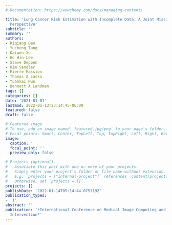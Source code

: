 ```yaml
---
# Documentation: https://wowchemy.com/docs/managing-content/

title: 'Lung Cancer Risk Estimation with Incomplete Data: A Joint Missing Imputation
  Perspective'
subtitle: ''
summary: ''
authors:
- Riqiang Gao
- Yucheng Tang
- Kaiwen Xu
- Ho Hin Lee
- Steve Deppen
- Kim Sandler
- Pierre Massion
- Thomas A Lasko
- Yuankai Huo
- Bennett A Landman
tags: []
categories: []
date: '2021-01-01'
lastmod: 2022-01-13T23:14:45-06:00
featured: false
draft: false

# Featured image
# To use, add an image named `featured.jpg/png` to your page's folder.
# Focal points: Smart, Center, TopLeft, Top, TopRight, Left, Right, BottomLeft, Bottom, BottomRight.
image:
  caption: ''
  focal_point: ''
  preview_only: false

# Projects (optional).
#   Associate this post with one or more of your projects.
#   Simply enter your project's folder or file name without extension.
#   E.g. `projects = ["internal-project"]` references `content/project/deep-learning/index.md`.
#   Otherwise, set `projects = []`.
projects: []
publishDate: '2022-01-14T05:14:44.075319Z'
publication_types:
- '1'
abstract: ''
publication: '*International Conference on Medical Image Computing and Computer-Assisted
  Intervention*'
---
```

